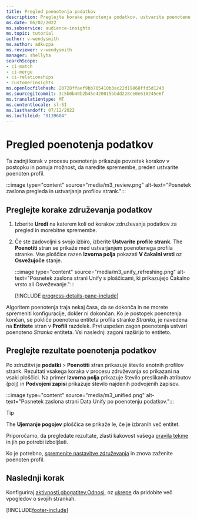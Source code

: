 ```yaml
---
title: Pregled poenotenja podatkov
description: Preglejte korake poenotenja podatkov, ustvarite poenotene profile strank in preglejte rezultate
ms.date: 06/02/2022
ms.subservice: audience-insights
ms.topic: tutorial
author: v-wendysmith
ms.author: adkuppa
ms.reviewer: v-wendysmith
manager: shellyha
searchScope:
- ci-match
- ci-merge
- ci-relationships
- customerInsights
ms.openlocfilehash: 20728ffaef9bb705410b3ac22d19868ffd5d1243
ms.sourcegitcommit: 3c5b0b40b2b45e420015bbdd228ce0e610245e6f
ms.translationtype: MT
ms.contentlocale: sl-SI
ms.lasthandoff: 07/12/2022
ms.locfileid: "9139604"
---
```

# <a name="review-data-unification"></a>Pregled poenotenja podatkov

Ta zadnji korak v procesu poenotenja prikazuje povzetek korakov v postopku in ponuja možnost, da naredite spremembe, preden ustvarite poenoten profil.

:::image type="content" source="media/m3_review.png" alt-text="Posnetek zaslona pregleda in ustvarjanja profilov strank.":::

## <a name="review-the-data-unification-steps"></a>Preglejte korake združevanja podatkov

1. Izberite **Uredi** na katerem koli od korakov združevanja podatkov za pregled in morebitne spremembe.

1. Če ste zadovoljni s svojo izbiro, izberite **Ustvarite profile strank**. The **Poenotiti** stran se prikaže med ustvarjanjem poenotenega profila stranke. Vse ploščice razen **Izvorna polja** pokazati **V čakalni vrsti** oz **Osvežujoče** stanje.

   :::image type="content" source="media/m3_unify_refreshing.png" alt-text="Posnetek zaslona strani Unify s ploščicami, ki prikazujejo Čakalno vrsto ali Osveževanje.":::

   [!INCLUDE [progress-details-pane-include](includes/progress-details-pane.md)]

Algoritem poenotenja traja nekaj časa, da se dokonča in ne morete spremeniti konfiguracije, dokler ni dokončan. Ko je postopek poenotenja končan, se pokliče poenotena entiteta profila stranke *Stranka*, je navedena na **Entitete** stran v **Profili** razdelek. Prvi uspešen zagon poenotenja ustvari poenoteno *Stranka* entiteta. Vsi naslednji zagoni razširijo to entiteto.

## <a name="review-the-results-of-data-unification"></a>Preglejte rezultate poenotenja podatkov

Po združitvi je **podatki** > **Poenotiti** stran prikazuje število enotnih profilov strank. Rezultati vsakega koraka v procesu združevanja so prikazani na vsaki ploščici. Na primer **Izvorna polja** prikazuje število preslikanih atributov (polj) in **Podvojeni zapisi** prikazuje število najdenih podvojenih zapisov.

:::image type="content" source="media/m3_unified.png" alt-text="Posnetek zaslona strani Data Unify po poenotenju podatkov.":::

> [!TIP]
> The **Ujemanje pogojev** ploščica se prikaže le, če je izbranih več entitet.

Priporočamo, da pregledate rezultate, zlasti kakovost vašega [pravila tekme](data-unification-update.md#manage-match-rules) in jih po potrebi izboljšati.

Ko je potrebno, [spremenite nastavitve združevanja](data-unification-update.md) in znova zaženite poenoten profil.

## <a name="next-step"></a>Naslednji korak

Konfiguriraj [aktivnosti](activities.md),[obogatitev](enrichment-hub.md),[Odnosi](relationships.md), oz [ukrepe](measures.md) da pridobite več vpogledov o svojih strankah.

[!INCLUDE[footer-include](includes/footer-banner.md)]
